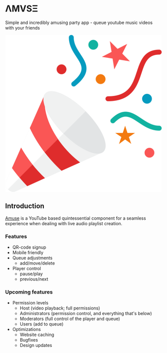 # ΛMVSΞ
Simple and incredibly amusing party app - queue youtube music videos with your friends

![Logo](public/images/landing-logo.svg)

## Introduction
[Amuse](https://amvse.me) is a YouTube based quintessential component for a seamless experience when dealing with live audio playlist creation.

### Features
* QR-code signup
* Mobile friendly
* Queue adjustments
  * add/move/delete
* Player control
  * pause/play
  * previous/next

### Upcoming features
* Permission levels
  * Host (video playback; full permissions)
  * Administrators (permission control, and everything that's below)
  * Moderators (full control of the player and queue)
  * Users (add to queue)
* Optimizations
  * Website caching
  * Bugfixes
  * Design updates
